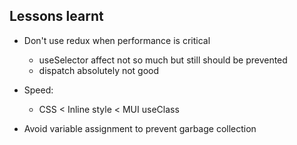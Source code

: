 ## Lessons learnt
- Don't use redux when performance is critical
  - useSelector affect not so much but still should be prevented
  - dispatch absolutely not good
  
- Speed:
  - CSS < Inline style < MUI useClass

- Avoid variable assignment to prevent garbage collection
